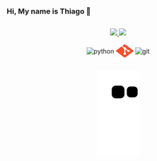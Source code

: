 
### Hi, My name is Thiago 🖖



##
<div align="center">
  <a href="https://github.com/ParsivalT">
    <img height="150em" src="https://github-readme-stats.vercel.app/api?username=ParsivalT&count_private=true&include_all_commits=true&show_icons=true&theme=dark&hide_border=false&show_owner=true"/>
    <img height="150em" src="https://github-readme-stats.vercel.app/api/top-langs/?username=ParsivalT&theme=dark&hide_border=false&&layout=compact"/>
  </a>
</div>

<div align="center" valign="top"><br>
  <img align="center" alt="python" height="40" width="40"src="https://img.icons8.com/color/40/000000/python--v1.png"/>
  <img align="center" alt="git" height="30" width="40" src="https://raw.githubusercontent.com/devicons/devicon/master/icons/git/git-original.svg">
  <img align="center" alt="git" height="35" width="40" src="https://img.icons8.com/fluency/40/000000/github.png"/>
  
  ##
  
  ![Snake animation](https://github.com/ParsivalT/ParsivalT/blob/output/github-contribution-grid-snake.svg)
 
  </div>
